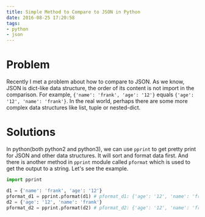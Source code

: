```yaml
---
title: Simple Method to Compare to JSON in Python
date: 2016-08-25 17:20:58
tags:
- python
- json
---
```


# Problem

Recently I met a problem about how to compare to JSON. As we know, JSON is dict-like data structure, the order of its content is not import in the comparison. For example, `{'name': 'frank', 'age': '12'}` equals `{'age': '12', 'name': 'frank'}`. In the real world, perhaps there are some more complex data structures like list, tuple or nested-dict. 

# Solutions

In python(both python2 and python3), we can use `pprint` to get pretty print for JSON and other data structures. It will sort and format data first. And there is another method in `pprint` module called `pformat` which is used to get the output to a string. Let's see the example.

```python
import pprint

d1 = {'name': 'frank', 'age': '12'}
pformat_d1 = pprint.pformat(d1) # pformat_d1: {'age': '12', 'name': 'frank'}
d2 = {'age': '12', 'name': 'frank'}
pformat_d2 = pprint.pformat(d2) # pformat_d2: {'age': '12', 'name': 'frank'}

```